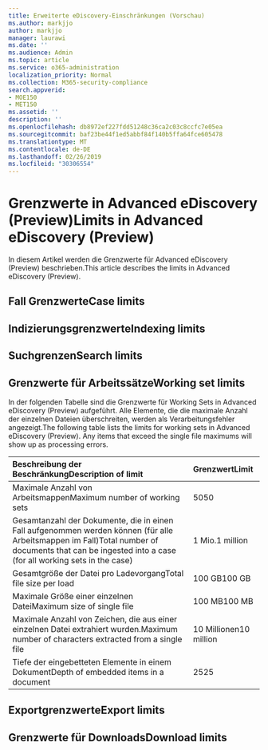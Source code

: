 ```yaml
---
title: Erweiterte eDiscovery-Einschränkungen (Vorschau)
ms.author: markjjo
author: markjjo
manager: laurawi
ms.date: ''
ms.audience: Admin
ms.topic: article
ms.service: o365-administration
localization_priority: Normal
ms.collection: M365-security-compliance
search.appverid:
- MOE150
- MET150
ms.assetid: ''
description: ''
ms.openlocfilehash: db8972ef227fdd51248c36ca2c03c8ccfc7e05ea
ms.sourcegitcommit: baf23be44f1ed5abbf84f140b5ffa64fce605478
ms.translationtype: MT
ms.contentlocale: de-DE
ms.lasthandoff: 02/26/2019
ms.locfileid: "30306554"
---
```

# <a name="limits-in-advanced-ediscovery-preview"></a><span data-ttu-id="e7892-102">Grenzwerte in Advanced eDiscovery (Preview)</span><span class="sxs-lookup"><span data-stu-id="e7892-102">Limits in Advanced eDiscovery (Preview)</span></span>

<span data-ttu-id="e7892-103">In diesem Artikel werden die Grenzwerte für Advanced eDiscovery (Preview) beschrieben.</span><span class="sxs-lookup"><span data-stu-id="e7892-103">This article describes the limits in Advanced eDiscovery (Preview).</span></span>

## <a name="case-limits"></a><span data-ttu-id="e7892-104">Fall Grenzwerte</span><span class="sxs-lookup"><span data-stu-id="e7892-104">Case limits</span></span>

## <a name="indexing-limits"></a><span data-ttu-id="e7892-105">Indizierungsgrenzwerte</span><span class="sxs-lookup"><span data-stu-id="e7892-105">Indexing limits</span></span>

## <a name="search-limits"></a><span data-ttu-id="e7892-106">Suchgrenzen</span><span class="sxs-lookup"><span data-stu-id="e7892-106">Search limits</span></span>

## <a name="working-set-limits"></a><span data-ttu-id="e7892-107">Grenzwerte für Arbeitssätze</span><span class="sxs-lookup"><span data-stu-id="e7892-107">Working set limits</span></span>

<span data-ttu-id="e7892-p101">In der folgenden Tabelle sind die Grenzwerte für Working Sets in Advanced eDiscovery (Preview) aufgeführt.  Alle Elemente, die die maximale Anzahl der einzelnen Dateien überschreiten, werden als Verarbeitungsfehler angezeigt.</span><span class="sxs-lookup"><span data-stu-id="e7892-p101">The following table lists the limits for working sets in Advanced eDiscovery (Preview).  Any items that exceed the single file maximums will show up as processing errors.</span></span>
    
  |<span data-ttu-id="e7892-110">**Beschreibung der Beschränkung**</span><span class="sxs-lookup"><span data-stu-id="e7892-110">**Description of limit**</span></span>|<span data-ttu-id="e7892-111">**Grenzwert**</span><span class="sxs-lookup"><span data-stu-id="e7892-111">**Limit**</span></span>|
  |:-----|:-----|
  |<span data-ttu-id="e7892-112">Maximale Anzahl von Arbeitsmappen</span><span class="sxs-lookup"><span data-stu-id="e7892-112">Maximum number of working sets</span></span>  <br/> |<span data-ttu-id="e7892-113">50</span><span class="sxs-lookup"><span data-stu-id="e7892-113">50</span></span>  <br/> |
  |<span data-ttu-id="e7892-114">Gesamtanzahl der Dokumente, die in einen Fall aufgenommen werden können (für alle Arbeitsmappen im Fall)</span><span class="sxs-lookup"><span data-stu-id="e7892-114">Total number of documents that can be ingested into a case (for all working sets in the case)</span></span>  <br/> |<span data-ttu-id="e7892-115">1 Mio.</span><span class="sxs-lookup"><span data-stu-id="e7892-115">1 million</span></span>  <br/> |
  |<span data-ttu-id="e7892-116">Gesamtgröße der Datei pro Ladevorgang</span><span class="sxs-lookup"><span data-stu-id="e7892-116">Total file size per load</span></span>  <br/> |<span data-ttu-id="e7892-117">100 GB</span><span class="sxs-lookup"><span data-stu-id="e7892-117">100 GB</span></span>  <br/> |
  |<span data-ttu-id="e7892-118">Maximale Größe einer einzelnen Datei</span><span class="sxs-lookup"><span data-stu-id="e7892-118">Maximum size of single file</span></span>   <br/> |<span data-ttu-id="e7892-119">100 MB</span><span class="sxs-lookup"><span data-stu-id="e7892-119">100 MB</span></span>  <br/> |
  |<span data-ttu-id="e7892-120">Maximale Anzahl von Zeichen, die aus einer einzelnen Datei extrahiert wurden.</span><span class="sxs-lookup"><span data-stu-id="e7892-120">Maximum number of characters extracted from a single file</span></span>  <br/> |<span data-ttu-id="e7892-121">10 Millionen</span><span class="sxs-lookup"><span data-stu-id="e7892-121">10 million</span></span>  <br/> |
  |<span data-ttu-id="e7892-122">Tiefe der eingebetteten Elemente in einem Dokument</span><span class="sxs-lookup"><span data-stu-id="e7892-122">Depth of embedded items in a document</span></span>  <br/> |<span data-ttu-id="e7892-123">25</span><span class="sxs-lookup"><span data-stu-id="e7892-123">25</span></span>  <br/> |
  

## <a name="export-limits"></a><span data-ttu-id="e7892-124">Exportgrenzwerte</span><span class="sxs-lookup"><span data-stu-id="e7892-124">Export limits</span></span>

## <a name="download-limits"></a><span data-ttu-id="e7892-125">Grenzwerte für Downloads</span><span class="sxs-lookup"><span data-stu-id="e7892-125">Download limits</span></span>

